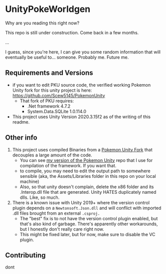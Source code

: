 # UnityPokeWorldgen

Why are you reading this right now?

This repo is still under construction. Come back in a few months.

...

I guess, since you're here, I can give you some random information that will eventually be useful to... someone. Probably me. Future me.

## Requirements and Versions

* if you want to edit PKU source code, the verified working  Pokemon Unity fork for this unity project is here: https://github.com/Scew5145/PokemonUnity
  * That fork of PKU requires:
    * .Net framework 4.7.2
    * System.Data.SQLite 1.0.114.0
* This project uses Unity Version 2020.3.15f2 as of the writing of this readme.

## Other info

1. This project uses compiled Binaries from a [Pokemon Unity Fork](https://github.com/herbertmilhomme/PokemonUnity/tree/TestProject) that decouples a large amount of the code.
    * You can see [my version of the Pokemon Unity](https://github.com/Scew5145/PokemonUnity) repo that I use for compilation of the framework. If you want that.
    * to compile, you may need to edit the output path to somewhere sensible (aka, the Assets/Libraries folder in this repo on your local machine)
    * Also, so that unity doesn't complain, delete the x86 folder and its .Interop.dll file that are generated. Unity HATES duplicately named dlls. Like, so much.
2. There is a known issue with Unity 2019+ where the version control plugin depends on a `Newtonsoft.Json.dll` and will conflict with imported .dll files brought from an external `.csproj.`
    * The "best" fix is to not have the version control plugin enabled, but that's also kind of garbage. There's apparently other workarounds, but I honestly don't really care right now.
    * This might be fixed later, but for now, make sure to disable the VC plugin. 

## Contributing

dont
